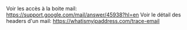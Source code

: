 
Voir les accès à la boite mail: https://support.google.com/mail/answer/45938?hl=en
Voir le détail des headers d'un mail: https://whatismyipaddress.com/trace-email